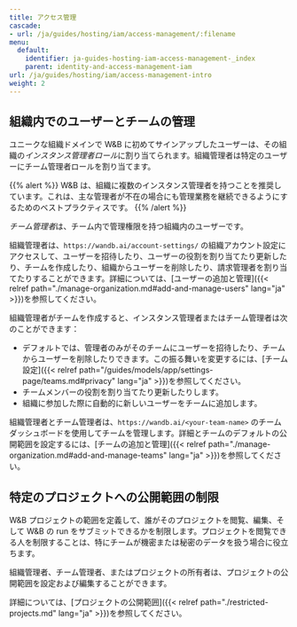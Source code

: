 ```yaml
---
title: アクセス管理
cascade:
- url: /ja/guides/hosting/iam/access-management/:filename
menu:
  default:
    identifier: ja-guides-hosting-iam-access-management-_index
    parent: identity-and-access-management-iam
url: /ja/guides/hosting/iam/access-management-intro
weight: 2
---
```


## 組織内でのユーザーとチームの管理

ユニークな組織ドメインで W&B に初めてサインアップしたユーザーは、その組織の*インスタンス管理者ロール*に割り当てられます。組織管理者は特定のユーザーにチーム管理者ロールを割り当てます。

{{% alert %}}
W&B は、組織に複数のインスタンス管理者を持つことを推奨しています。これは、主な管理者が不在の場合にも管理業務を継続できるようにするためのベストプラクティスです。
{{% /alert %}}

*チーム管理者*は、チーム内で管理権限を持つ組織内のユーザーです。

組織管理者は、`https://wandb.ai/account-settings/` の組織アカウント設定にアクセスして、ユーザーを招待したり、ユーザーの役割を割り当てたり更新したり、チームを作成したり、組織からユーザーを削除したり、請求管理者を割り当てたりすることができます。詳細については、[ユーザーの追加と管理]({{< relref path="./manage-organization.md#add-and-manage-users" lang="ja" >}})を参照してください。

組織管理者がチームを作成すると、インスタンス管理者またはチーム管理者は次のことができます：

- デフォルトでは、管理者のみがそのチームにユーザーを招待したり、チームからユーザーを削除したりできます。この振る舞いを変更するには、[チーム設定]({{< relref path="/guides/models/app/settings-page/teams.md#privacy" lang="ja" >}})を参照してください。
- チームメンバーの役割を割り当てたり更新したりします。
- 組織に参加した際に自動的に新しいユーザーをチームに追加します。

組織管理者とチーム管理者は、`https://wandb.ai/<your-team-name>` のチームダッシュボードを使用してチームを管理します。詳細とチームのデフォルトの公開範囲を設定するには、[チームの追加と管理]({{< relref path="./manage-organization.md#add-and-manage-teams" lang="ja" >}})を参照してください。

## 特定のプロジェクトへの公開範囲の制限

W&B プロジェクトの範囲を定義して、誰がそのプロジェクトを閲覧、編集、そして W&B の run をサブミットできるかを制限します。プロジェクトを閲覧できる人を制限することは、特にチームが機密または秘密のデータを扱う場合に役立ちます。

組織管理者、チーム管理者、またはプロジェクトの所有者は、プロジェクトの公開範囲を設定および編集することができます。

詳細については、[プロジェクトの公開範囲]({{< relref path="./restricted-projects.md" lang="ja" >}})を参照してください。